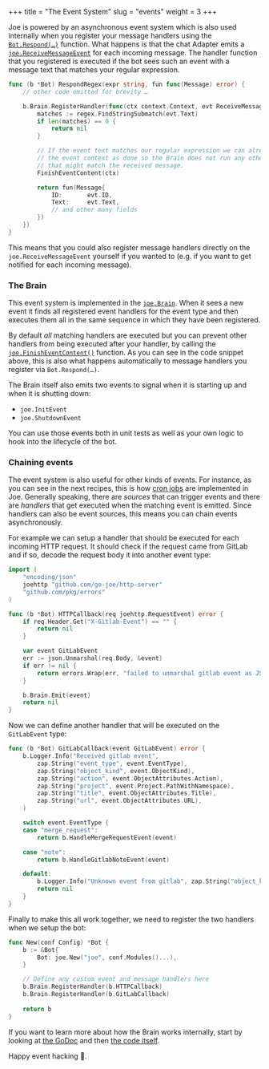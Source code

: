 +++
title = "The Event System"
slug = "events"
weight = 3
+++

Joe is powered by an asynchronous event system which is also used internally when
you register your message handlers using the [`Bot.Respond(…)`][1] function.
What happens is that the chat Adapter emits a [`joe.ReceiveMessageEvent`][2] for each
incoming message. The handler function that you registered is executed if the bot
sees such an event with a message text that matches your regular expression.

```go
func (b *Bot) RespondRegex(expr string, fun func(Message) error) {
	// other code omitted for brevity …

	b.Brain.RegisterHandler(func(ctx context.Context, evt ReceiveMessageEvent) error {
		matches := regex.FindStringSubmatch(evt.Text)
		if len(matches) == 0 {
			return nil
		}

		// If the event text matches our regular expression we can already mark
		// the event context as done so the Brain does not run any other handlers
		// that might match the received message.
		FinishEventContent(ctx)

		return fun(Message{
			ID:       evt.ID,
			Text:     evt.Text,
			// and other many fields
		})
	})
}
```

This means that you could also register message handlers directly on the
`joe.ReceiveMessageEvent` yourself if you wanted to (e.g. if you want to get
notified for each incoming message).

### The Brain

This event system is implemented in the [`joe.Brain`][4]. When it sees a new event it
finds all registered event handlers for the event type and then executes them
all in the same sequence in which they have been registered.

By default _all_ matching handlers are executed but you can prevent other
handlers from being executed after your handler, by calling the
[`joe.FinishEventContent()`][3] function. As you can see in the code snippet above,
this is also what happens automatically to message handlers you register via `Bot.Respond(…)`.

The Brain itself also emits two events to signal when it is starting up and when it
is shutting down:

- `joe.InitEvent`
- `joe.ShutdownEvent`

You can use those events both in unit tests as well as your own logic to hook into
the lifecycle of the bot.

### Chaining events

The event system is also useful for other kinds of events. For instance, as you
can see in the next recipes, this is how [cron jobs](/recipes/cron) are
implemented in Joe. Generally speaking, there are _sources_ that can trigger
events and there are _handlers_ that get executed when the matching event is
emitted. Since handlers can also be event sources, this means you can chain
events asynchronously.

For example we can setup a handler that should be executed for each incoming HTTP
request. It should check if the request came from GitLab and if so, decode the
request body it into another event type:

```go
import (
	"encoding/json"
	joehttp "github.com/go-joe/http-server"
	"github.com/pkg/errors"
)

func (b *Bot) HTTPCallback(req joehttp.RequestEvent) error {
	if req.Header.Get("X-Gitlab-Event") == "" {
		return nil
	}

	var event GitLabEvent
	err := json.Unmarshal(req.Body, &event)
	if err != nil {
		return errors.Wrap(err, "failed to unmarshal gitlab event as JSON")
	}

	b.Brain.Emit(event)
	return nil
}
``` 

Now we can define another handler that will be executed on the `GitLabEvent` type:

```go
func (b *Bot) GitLabCallback(event GitLabEvent) error {
	b.Logger.Info("Received gitlab event",
		zap.String("event_type", event.EventType),
		zap.String("object_kind", event.ObjectKind),
		zap.String("action", event.ObjectAttributes.Action),
		zap.String("project", event.Project.PathWithNamespace),
		zap.String("title", event.ObjectAttributes.Title),
		zap.String("url", event.ObjectAttributes.URL),
	)

	switch event.EventType {
	case "merge_request":
		return b.HandleMergeRequestEvent(event)

	case "note":
		return b.HandleGitlabNoteEvent(event)

	default:
		b.Logger.Info("Unknown event from gitlab", zap.String("object_kind", event.ObjectKind))
		return nil
	}
}
```

Finally to make this all work together, we need to register the two handlers
when we setup the bot:

```go
func New(conf Config) *Bot {
	b := &Bot{
		Bot: joe.New("joe", conf.Modules()...),
	}

	// Define any custom event and message handlers here
	b.Brain.RegisterHandler(b.HTTPCallback)
	b.Brain.RegisterHandler(b.GitLabCallback)
	
	return b
}
```

If you want to learn more about how the Brain works internally, start by looking
at [the GoDoc][4] and then [the code itself][5].

Happy event hacking :robot:.

[1]: https://godoc.org/github.com/go-joe/joe#Bot.Respond
[2]: https://godoc.org/github.com/go-joe/joe#ReceiveMessageEvent
[3]: https://godoc.org/github.com/go-joe/joe#FinishEventContent
[4]: https://godoc.org/github.com/go-joe/joe#Brain
[5]: https://github.com/go-joe/joe/blob/master/brain.go
